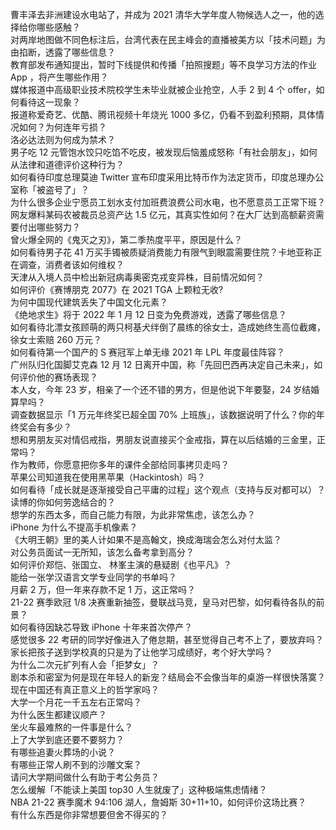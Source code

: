 曹丰泽去非洲建设水电站了，并成为 2021 清华大学年度人物候选人之一，他的选择给你哪些感触？  
对两岸地图做不同色标注后，台湾代表在民主峰会的直播被美方以「技术问题」为由掐断，透露了哪些信息？  
教育部发布通知提出，暂时下线提供和传播「拍照搜题」等不良学习方法的作业 App ，将产生哪些作用？  
媒体报道中高级职业技术院校学生未毕业就被企业抢空，人手 2 到 4 个 offer，如何看待这一现象？  
报道称爱奇艺、优酷、腾讯视频十年烧光 1000 多亿，仍看不到盈利预期，具体情况如何？为何连年亏损？  
洛必达法则为何成为禁术？  
男子吃 12 元管饱水饺只吃馅不吃皮，被发现后恼羞成怒称「有社会朋友」，如何从法律和道德评价这种行为？  
如何看待印度总理莫迪 Twitter 宣布印度采用比特币作为法定货币，印度总理办公室称「被盗号了」？  
为什么很多企业宁愿员工划水支付加班费浪费公司水电，也不愿意员工正常下班？  
网友爆料某码农被裁员总资产达 1.5 亿元，其真实性如何？在大厂达到高额薪资需要付出哪些努力？  
曾火爆全网的《鬼灭之刃》，第二季热度平平，原因是什么？  
如何看待男子花 41 万买手镯被质疑消费能力有限气到眼震需要住院？卡地亚称正在调查，消费者该如何维权？  
天津从入境人员中检出新冠病毒奥密克戎变异株，目前情况如何？  
如何评价《赛博朋克 2077》在 2021 TGA 上颗粒无收?  
为何中国现代建筑丢失了中国文化元素？  
《绝地求生》将于 2022 年 1 月 12 日变为免费游戏，透露了哪些信息？  
如何看待北漂女孩顾萌的两只柯基犬绊倒了晨练的徐女士，造成她终生高位截瘫，徐女士索赔 260 万元？  
如何看待第一个国产的 S 赛冠军上单无缘 2021 年 LPL 年度最佳阵容？  
广州队归化国脚艾克森 12 月 12 日离开中国，称「先回巴西再决定自己未来」，如何评价他的赛场表现？  
本人女，今年 23 岁，相亲了一个还不错的男方，但是他说下年要娶，24 岁结婚算早吗？  
调查数据显示「1 万元年终奖已超全国 70% 上班族」，该数据说明了什么？你的年终奖会有多少？  
想和男朋友买对情侣戒指，男朋友说直接买个金戒指，算在以后结婚的三金里，正常吗？  
作为教师，你愿意把你多年的课件全部给同事拷贝走吗？  
苹果公司知道我在使用黑苹果（Hackintosh）吗？  
如何看待「成长就是逐渐接受自己平庸的过程」这个观点（支持与反对都可以）？  
读博的你如何劳逸结合的？  
想学的东西太多，而自己能力有限，为此非常焦虑，该怎么办？  
iPhone 为什么不提高手机像素？  
《大明王朝》里的美人计如果不是高翰文，换成海瑞会怎么对付太监？  
对公务员面试一无所知，该怎么备考拿到高分？  
如何评价郑恺、张国立、 林峯主演的悬疑剧《也平凡》？  
能给一张学汉语言文学专业同学的书单吗？  
月薪  2 万，但一年来存款不足 1 万，这正常吗？  
21-22 赛季欧冠 1/8 决赛重新抽签，曼联战马竞，皇马对巴黎，如何看待各队的前景？  
如何看待因缺芯导致 iPhone 十年来首次停产？  
感觉很多 22 考研的同学好像进入了倦怠期，甚至觉得自己考不上了，要放弃吗？  
家长把孩子送到学校真的只是为了让他学习成绩好，考个好大学吗？  
为什么二次元扩列有人会「拒梦女」？  
剧本杀和密室为何是现在年轻人的新宠？结局会不会像当年的桌游一样很快落寞？  
现在中国还有真正意义上的哲学家吗？  
大学一个月花一千五左右正常吗？  
为什么医生都建议顺产？  
坐火车最难熬的一件事是什么？  
上了大学到底还要不要努力？  
有哪些追妻火葬场的小说？  
有哪些正常人刷不到的沙雕文案？  
请问大学期间做什么有助于考公务员？  
怎么缓解「不能读上美国 top30 人生就废了」这种极端焦虑情绪？  
NBA 21-22 赛季魔术 94:106 湖人，詹姆斯 30+11+10，如何评价这场比赛？  
有什么东西是你非常想要但舍不得买的？  
